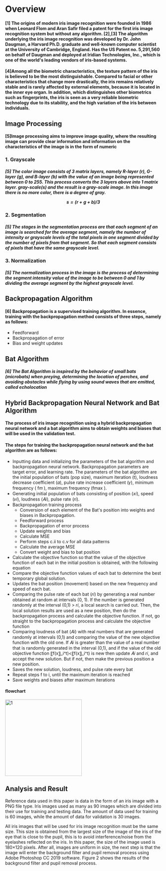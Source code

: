 # Overview
<h4>[1] The origins of modern iris image recognition were founded in 1986 when Leonard Flom and Aran Safir filed a patent for the first iris image recognition system but without any algorithm. 
[2],[3] The algorithm underlying the iris image recognition was developed by Dr. John Daugman, a Harvard Ph.D. graduate and well-known computer scientist at the University of Cambridge, England. 
Has the US Patent no. 5,291,560 on behalf of Daugman and deployed at Iridian Technologies, Inc., which is one of the world's leading vendors of iris-based systems.
<h4> [4]Among all the biometric characteristics, the texture pattern of the iris is believed to be the most distinguishable. Compared to facial or other characteristics that change more drastically, the iris remains relatively stable and is rarely affected by external elements, because it is located in the inner eye organ. In addition, which distinguishes other biometrics such as fingerprints, the iris is seen as a very reliable biometric technology due to its stability, and the high variation of the iris between individuals.

## Image Processing
<h4>[5]Image processing aims to improve image quality, where the resulting image can provide clear information and 
information on the characteristics of the image is in the form of numeric

### 1. Grayscale
<h5> [5] The color image consists of 3 matrix layers, namely R-layer (r), G-layer (g), and B-layer (b) 
with the value of an image being represented between 0 to 255. This process converts the 3 layers above into 1 matrix layer. 
gray-scale(s) and the result is a gray-scale image. In this image there is no more color, there is a degree of gray.
 
 $$s=(r+g+b)/3$$

### 2. Segmentation 
<h5>[5] The stages in the segmentation process are that each segment of an image is searched for the average segment, 
namely the number of intensity or grayscale levels of the total pixels in one segment divided by the number of pixels from that segment.
So that each segment consists of pixels that have the same grayscale level.

### 3. Normalization
<h5>[5] The normalization process in the image is the process of 
determining the segment intensity value of the image to be between 0 and 1 by dividing the average segment by the highest grayscale level.

## Backpropagation Algorithm
#### [6] Backpropagation is a supervised training algorithm. In essence, training with the backpropagation method consists of three steps, namely as follows:
* Feedforward
* Backpropagation of error
* Bias and weight updates
 
## Bat Algorithm
<h5> [6] The Bat Algorithm is inspired by the behavior of small bats (microbats) when preying, determining the location of perches, 
and avoiding obstacles while flying by using sound waves that are emitted, called echolocation

## Hybrid Backpropagation Neural Network and Bat Algorithm
#### The process of iris image recognition using a hybrid backpropagation neural network and a bat algorithm aims to obtain weights and biases that will be used in the validation test. 
#### The steps for training the backpropagation neural network and the bat algorithm are as follows:

* Inputting data and initializing the parameters of the bat algorithm and backpropagation neural network. Backpropagation parameters are target error, and learning rate. The parameters of the bat algorithm are the initial population of bats (pop size), maximum iteration (t), loudness decrease coefficient (𝛼), pulse rate increase coefficient (𝛾), minimum frequency ( f𝑚 ), maximum frequency (fmax ).
* Generating initial population of bats consisting of position (𝑥𝑖), speed (𝑣𝑖), loudness (𝐴𝑖), pulse rate (𝑟𝑖).
* Backpropagation training process
    * Conversion of each element of the Bat's position into weights and biases in Backpropagation.
    * Feedforward process
    * Backpropagation of error process
    * Update weights and bias
    * Calculate MSE
    * Perform steps c.ii to c.v for all data patterns
    * Calculate the average MSE
    * Convert weight and bias to bat position
* Calculate the objective function so that the value of the objective function 	of each bat in the initial position is obtained, with the following equation
* Compare the objective function values of each bat to determine the best 	temporary global solution.
* Updates the bat position (movement) based on the new frequency and speed 	of each bat.
* Comparing the pulse rate of each bat (𝑟𝑖) by generating a real number obtained at random at intervals (0, 1). If the number is generated randomly at the interval (0,1) > 𝑟𝑖, a local search is carried out. Then, the local solution results are used as a new position, then do the backpropagation process and calculate the objective function. If not, go straight to the backpropagation process and calculate the objective function
* Comparing loudness of bat (𝐴𝑖) with real numbers that are generated randomly at intervals (0,1) and comparing the value of the new objective function with the old one. If 𝐴𝑖 is greater than the value of a real number that is randomly generated in the interval (0,1), and if the value of the old objective function 〖f(x〗_i^t)<〖f(x〗_i^t) is new then update 𝐴𝑖 and 𝑟𝑖, and accept the new solution. But if not, then make the previous position a new position.
* Saves the new solution, loudness, and pulse rate every bat
* Repeat steps f to i, until the maximum iteration is reached
* Save weights and biases after maximum iterations 

#### flowchart
<img width="247" alt="1" src="https://user-images.githubusercontent.com/90967773/200171639-b31a7248-98ec-42c7-bf4c-8db5995467d2.png">
 
## Analysis and Result
Reference data used in this paper is data in the form of an iris image with a PNG file type. Iris images used as many as 90 images which are divided into their use for training and testing data. The amount of data used for training is 60 images, while the amount of data for validation is 30 images.
 
 All iris images that will be used for iris image recognition must be the same size. This size is obtained from the largest size of the image of the iris of the eye that is close to the pupil, this is to avoid interference/noise from the eyelashes reflected on the iris. In this paper, the size of the image used is 180×120 pixels. After all, images are uniform in size, the next step is that the image will enter the background filter and pupil removal process using Adobe Photoshop CC 2019 software. Figure 2 shows the results of the background filter and pupil removal process.
 



